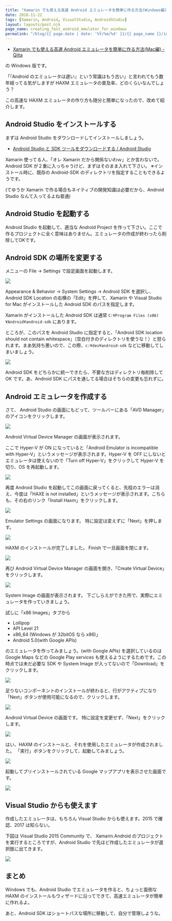 ```yaml
---
title: "Xamarin でも使える高速 Android エミュレータを簡単に作る方法(Windows編)"
date: 2016-11-22
tags: [Xamarin, Android, VisualStudio, AndroidStudio]
layout: layouts/post.njk
page_name: creating_fast_android_emulator_for_windows
permalink: "/blog/{{ page.date | date: '%Y/%m/%d' }}/{{ page_name }}/index.html"
---
```

* [Xamarin でも使える高速 Android エミュレータを簡単に作る方法(Mac編) - Qiita](http://qiita.com/amay077/items/48b7f3d5096b9677d70a)

の Windows 版です。

<!--more-->

「『Android のエミュレータは遅い』という常識はもう古い」と言われてもう数年経ってる気がしますが HAXM エミュレータの普及率、どのくらいなんでしょう？

この高速な HAXM エミュレータの作り方も随分と簡単になったので、改めて紹介します。

## Android Studio をインストールする

まずは Android Studio をダウンロードしてインストールしましょう。

* [Android Studio と SDK ツールをダウンロードする / Android Studio](https://developer.android.com/studio/index.html?hl=ja)

Xamarin 使ってる人、「オレ Xamarin だから関係ないわｗ」とか言わないで。
Android SDK が２重に入っちゃうけど、まずはそのまま入れて下さい。
※インストール時に、既存の Android-SDK のディレクトリを指定することもできるようです。

(てゆうか Xamarin で作る場合もネイティブの開発知識は必要だから、Android Studio なんて入ってるよね普通)

## Android Studio を起動する

Android Studio を起動して、適当な Android Project を作って下さい。ここで作るプロジェクトに全く意味はありません。エミュレータの作成が終わったら削除してOKです。

## Android SDK の場所を変更する

メニューの File -> Settings で設定画面を起動します。

![](/img/posts/making_android_haxm_emulator_win_01.png)

Appearance & Behavior -> System Settings -> Android SDK を選択し、Android SDK Location の右横の「Edit」を押して、Xamarin や Visual Studio for Mac がインストールした Android SDK のパスを指定します。

Xamarin がインストールした Android SDK は通常 ``C:¥Program Files (x86)¥Android¥android-sdk`` にあります。

ところが、このパスを Android Studio に指定すると、「Android SDK location should not contain whitespace」（空白付きのディレクトリを使うな！）と怒られます。まあ気持ち悪いので、この際、``c:¥dev¥android-sdk`` などに移動してしまいましょう。

![](/img/posts/making_android_haxm_emulator_win_02.png)


Android SDK をどちらかに統一できたら、不要な方はディレクトリ毎削除して OK です。あ、Android SDK にパスを通してる場合はそちらの変更も忘れずに。

## Android エミュレータを作成する

さて、 Android Studio の画面にもどって、ツールバーにある「AVD Manager」のアイコンをクリックします。

![](/img/posts/making_android_haxm_emulator_win_03.png)

Android Virtual Device Manager の画面が表示されます。

ここで Hyper-V が ON になっていると「Android Emulator is incompatible with Hyper-V」というメッセージが表示されます。Hyper-V を OFF にしないとエミュレータは使えないので「Turn off Hyper-V」をクリックして Hyper-V を切り、OS を再起動します。

![](/img/posts/making_android_haxm_emulator_win_04.png)

再度 Android Studio を起動してこの画面に戻ってくると、先程のエラーは消え、今度は「HAXE is not installed」というメッセージが表示されます。こちらも、その右のリンク「Install Haxm」をクリックします。

![](/img/posts/making_android_haxm_emulator_win_05.png)


Emulator Settings の画面になります。
特に設定は変えずに「Next」を押します。

![](/img/posts/making_android_haxm_emulator_win_06.png)

HAXM のインストールが完了しました。
Finish で一旦画面を閉じます。

![](/img/posts/making_android_haxm_emulator_win_07.png)

再び Android Virtual Device Manager の画面を開き、「Create Virtual Device」をクリックします。

![](/img/posts/making_android_haxm_emulator_win_08.png)

System Image の画面が表示されます。
下ごしらえができた所で、実際にエミュレータを作っていきましょう。

試しに「x86 Images」タブから

* Lollipop
* API Level 21
* x86_64 (Windows が 32bitOS なら x86)」
* Android 5.0(with Google APIs)

のエミュレータを作ってみましょう。(with Google APIs) を選択しているのは Google Maps などの Google Play services も使えるようにするためです。この時点では未だ必要な SDK や System Image が入ってないので「Download」をクリックします。

![](/img/posts/making_android_haxm_emulator_win_09.png)

足りないコンポーネントのインストールが終わると、行がアクティブになり「Next」ボタンが使用可能になるので、クリックします。

![](/img/posts/making_android_haxm_emulator_win_10.png)

Android Virtual Device の画面です。
特に設定を変更せず、「Next」をクリックします。

![](/img/posts/making_android_haxm_emulator_win_11.png)

はい、HAXM のインストールと、それを使用したエミュレータが作成されました。
「実行」ボタンをクリックして、起動してみましょう。

![](/img/posts/making_android_haxm_emulator_win_12.png)

起動してプリインストールされている Google マップアプリを表示させた画面です。

![](/img/posts/making_android_haxm_emulator_win_13.png)


## Visual Studio からも使えます

作成したエミュレータは、もちろん Visual Studio からも使えます。2015 で確認、2017 は知らない。

下図は Visual Studio 2015 Community で、 Xamarin.Android のプロジェクトを実行するところですが、Android Studio で先ほど作成したエミュレータが選択肢に出てきます。

![](/img/posts/making_android_haxm_emulator_win_14.png)

## まとめ

Windows でも、Android Studio でエミュレータを作ると、ちょっと面倒な HAXM のインストールもウィザードに沿ってできて、高速エミュレータが簡単に作れるよ。

あと、Android SDK はショートパスな場所に移動して、自分で管理しような。
